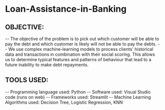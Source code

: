 # Loan-Assistance-in-Banking
## OBJECTIVE:

-- The objective of the problem is to pick out which customer will be able to pay the debt and which customer is likely will not be able to pay the debts.
--	We use complex machine-learning models to process clients' historical data and transactions in combination with their social scoring. This allows us to determine typical features and patterns of behaviour that lead to a future inability to make debt repayments.

## TOOLS USED:
-- Programming language used: Python
-- Software used: Visual Studio code (runs on web)
--	Frameworks used: Streamlit
--	Machine Learning Algorithms used: Decision Tree, Logistic Regression, KNN
